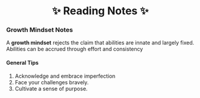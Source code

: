 <h1 align="center">✨ Reading Notes ✨</h1>

### Growth Mindset Notes

A **growth mindset** rejects the claim that abilities are innate and largely fixed. Abilities can be accrued through effort and consistency

#### General Tips

  1. Acknowledge and embrace imperfection
  2. Face your challenges bravely.
  3. Cultivate a sense of purpose.


